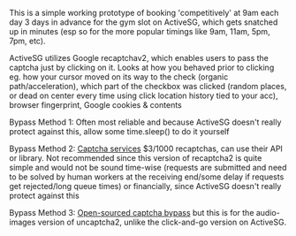 This is a simple working prototype of booking 'competitively' at 9am each day 3 days in advance for the gym slot on ActiveSG, which gets snatched up in minutes 
(esp so for the more popular timings like 9am, 11am, 5pm, 7pm, etc).

ActiveSG utilizes Google recaptchav2, which enables users to pass the captcha just by clicking on it. Looks at how you behaved prior to clicking eg. 
how your cursor moved on its way to the check (organic path/acceleration), which part of the checkbox was clicked (random places, or dead on center every time using 
click location history tied to your acc), browser fingerprint, Google cookies & contents

Bypass Method 1: Often most reliable and because ActiveSG doesn't really protect against this, allow some time.sleep() to do it yourself

Bypass Method 2: [Captcha services](https://2captcha.com/) $3/1000 recaptchas, can use their API or library. Not recommended since this version of recaptcha2 is quite simple and would not be sound time-wise (requests are submitted and need to be solved by human workers at the receiving end/some delay if requests get rejected/long queue times) or financially, since ActiveSG doesn't really protect against this

Bypass Method 3: [Open-sourced captcha bypass](https://github.com/ecthros/uncaptcha2) but this is for the audio-images version of uncaptcha2, unlike the click-and-go version on ActiveSG.
